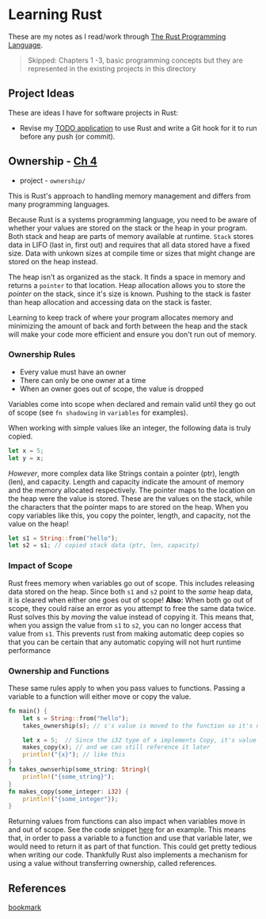 # Learning Rust

These are my notes as I read/work through [The Rust Programming Language][def1].

> Skipped: Chapters 1 -3, basic programming concepts but they are represented in the existing projects in this directory

## Project Ideas
These are ideas I have for software projects in Rust:
* Revise my [TODO application][def4] to use Rust and write a Git hook for it to run before any push (or commit).

## Ownership - [Ch 4][def2]
* project - `ownership/`

This is Rust's approach to handling memory management and differs from many programming languages.

Because Rust is a systems programming language, you need to be aware of whether your values are stored on the stack or the heap in your program. Both stack and heap are parts of memory available at runtime. `Stack` stores data in LIFO (last in, first out) and requires that all data stored have a fixed size.  Data with unkown sizes at compile time or sizes that might change are stored on the heap instead.

The heap isn't as organized as the stack. It finds a space in memory and returns a `pointer` to that location.  Heap allocation allows you to store the _pointer_ on the stack, since it's size is known.  Pushing to the stack is faster than heap allocation and accessing data on the stack is faster.

Learning to keep track of where your program allocates memory and minimizing the amount of back and forth between the heap and the stack will make your code more efficient and ensure you don't run out of memory.

### Ownership Rules
* Every value must have an owner
* There can only be one owner at a time
* When an owner goes out of scope, the value is dropped

Variables come into scope when declared and remain valid until they go out of scope (see `fn shadowing` in `variables` for examples).

When working with simple values like an integer, the following data is truly copied.

```rust
let x = 5;
let y = x;
```
_However_, more complex data like Strings contain a pointer (ptr), length (len), and capacity.  Length and capacity indicate the amount of memory and the memory allocated respectively.  The pointer maps to the location on the heap were the value is stored. These are the values on the stack, while the characters that the pointer maps to are stored on the heap.  When you copy variables like this, you copy the pointer, length, and capacity, not the value on the heap!

```rust
let s1 = String::from("hello");
let s2 = s1; // copied stack data (ptr, len, capacity)
```

### Impact of Scope
Rust frees memory when variables go out of scope.  This includes releasing data stored on the heap.  Since both `s1` and `s2` point to the _same_ heap data, it is cleared when either one goes out of scope!  **Also:** When both go out of scope, they could raise an error as you attempt to free the same data twice.  Rust solves this by _moving_ the value instead of copying it.  This means that, when you assign the value from `s1` to `s2`, you can no longer access that value from `s1`.  This prevents rust from making automatic deep copies so that you can be certain that any automatic copying will not hurt runtime performance

### Ownership and Functions
These same rules apply to when you pass values to functions.  Passing a variable to a function will either move or copy the value.

```rust
fn main() {
    let s = String::from("hello");
    takes_ownership(s); // s's value is moved to the function so it's no longer valid here

    let x = 5;  // Since the i32 type of x implements Copy, it's value is copied
    makes_copy(x); // and we can still reference it later
    println!("{x}"); // like this
}
fn takes_ownserhip(some_string: String){
    println!("{some_string}");
}
fn makes_copy(some_integer: i32) {
    println!("{some_integer"});
}
```
Returning values from functions can also impact when variables move in and out of scope.  See the code snippet [here][def3] for an example.  This means that, in order to pass a variable to a function and use that variable later, we would need to return it as part of that function.  This could get pretty tedious when writing our code.  Thankfully Rust also implements a mechanism for using a value without transferring ownership, called references.

## References

[bookmark](https://doc.rust-lang.org/book/ch04-02-references-and-borrowing.html)


[def1]: https://doc.rust-lang.org/book
[def2]: https://doc.rust-lang.org/book/ch04-01-what-is-ownership.htmlcar
[def3]: https://doc.rust-lang.org/book/ch04-01-what-is-ownership.html#return-values-and-scope
[def4]: https://github.com/supermanzer/todo-cla
